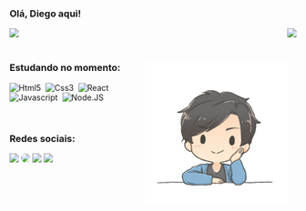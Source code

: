 ### Olá, Diego aqui!
<div>
  <img  height="171em" src="https://github-readme-stats.vercel.app/api?username=di-egoalves&layout=compact&langs_count=16&theme=react"/>
  <img align="right" height="171em" src="https://github-readme-stats.vercel.app/api/top-langs/?username=di-egoalves&layout=compact&langs_count=16&theme=react"/>
</div>
<br>

<div>
<img align="right" height="250" alt="coding-time" src="avatar%3Bdi-egoalves.gif">

### Estudando no momento:
![Html5](https://img.shields.io/badge/-Html5-57bdda?style=for-the-badge&logo=html5&labelColor=20232a)&nbsp;
![Css3](https://img.shields.io/badge/-Css3-57bdda?style=for-the-badge&logo=css3&labelColor=20232a)&nbsp;
![React](https://img.shields.io/badge/-React.js-57bdda?style=for-the-badge&logo=react&labelColor=20232a)&nbsp;
![Javascript](https://img.shields.io/badge/-JavaScript-57bdda?style=for-the-badge&logo=javascript&labelColor=20232a)&nbsp;
![Node.JS](https://img.shields.io/badge/-Node.JS-57bdda?style=for-the-badge&logo=node.js&labelColor=20232a)&nbsp;
</div>
<br>
<div>

### Redes sociais:
<a href="https://www.behance.net/di-ego" target="_blank"><img src="https://img.shields.io/badge/-Behance-57bdda?style=for-the-badge&logo=Behance&logoColor=white"></a>
<a href="https://www.linkedin.com/in/di-ego/" target="_blank"><img src="https://img.shields.io/badge/-LinkedIn-57bdda?style=for-the-badge&logo=linkedin&logoColor=white" style="border-radius: 30px" target="_blank"></a> 
<a href="https://instagram.com/d.iegoalves" target="_blank"><img src="https://img.shields.io/badge/-Instagram-57bdda?style=for-the-badge&logo=instagram&logoColor=white"></a>
<a href = "mailto:dev.alvesdiego@gmail.com"> <img src="https://img.shields.io/badge/-Gmail-57bdda?style=for-the-badge&logo=gmail&logoColor=white" target="_blank"></a>

  

